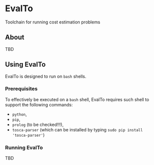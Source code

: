 # EvalTo
Toolchain for running cost estimation problems

## About

TBD

## Using EvalTo
EvalTo is designed to run on `bash` shells.

### Prerequisites
To effectively be executed on a `bash` shell, EvalTo requires such shell to support the following commands:
* `python`,
* `pip`, 
* `prolog` (to be checked!!!),
* `tosca-parser` (which can be installed by typing `sudo pip install 'tosca-parser'`)

### Running EvalTo

TBD
